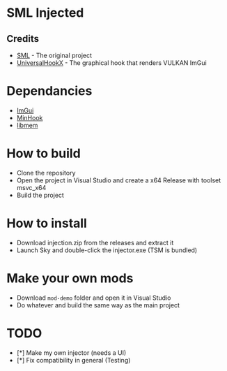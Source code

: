 # SML Injected

## Credits
- [SML](https://github.com/lukas0x1/sml-pc) - The original project
- [UniversalHookX](https://github.com/bruhmoment21/UniversalHookX) - The graphical hook that renders VULKAN ImGui

# Dependancies
- [ImGui](https://github.com/ocornut/imgui)
- [MinHook](https://github.com/TsudaKageyu/minhook)
- [libmem](https://github.com/rdbo/libmem)

# How to build
- Clone the repository
- Open the project in Visual Studio and create a x64 Release with toolset msvc_x64
- Build the project

# How to install
- Download injection.zip from the releases and extract it
- Launch Sky and double-click the injector.exe (TSM is bundled)

# Make your own mods
- Download `mod-demo` folder and open it in Visual Studio
- Do whatever and build the same way as the main project

# TODO
- [*] Make my own injector (needs a UI)
- [*] Fix compatibility in general (Testing)
